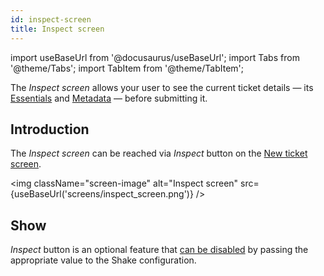 ```yaml
---
id: inspect-screen
title: Inspect screen
---
```

import useBaseUrl from '@docusaurus/useBaseUrl';
import Tabs from '@theme/Tabs';
import TabItem from '@theme/TabItem';

The *Inspect screen* allows your user to see the current ticket details — its [Essentials](flutter/configuration-and-data/essentials.md) and [Metadata](flutter/configuration-and-data/metadata.md) — before submitting it.

## Introduction

The *Inspect screen* can be reached via *Inspect* button on the [New ticket screen](flutter/screens/new-ticket-screen.md).

<img
  className="screen-image"
  alt="Inspect screen"
  src={useBaseUrl('screens/inspect_screen.png')}
/>


## Show

*Inspect* button is an optional feature that [can be disabled](flutter/configuration-and-data/inspect.md) by passing the appropriate value to the Shake configuration.
